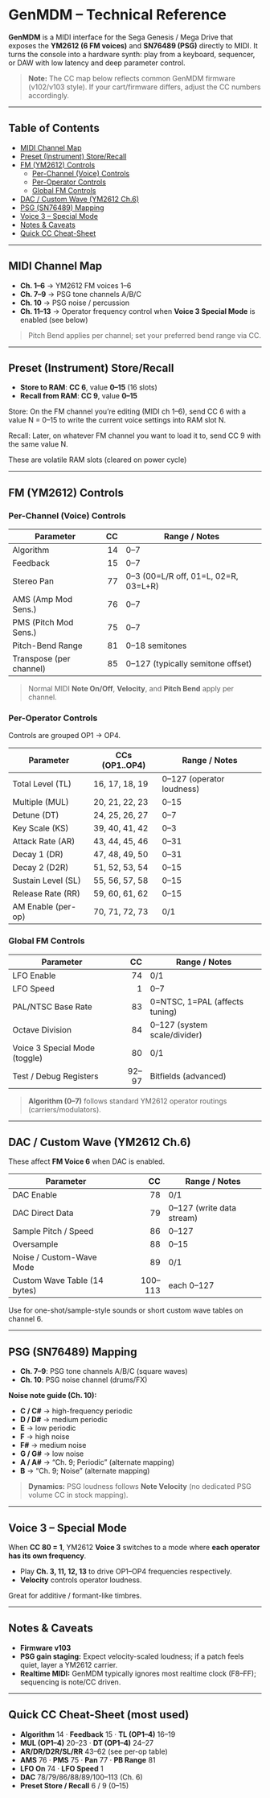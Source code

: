 # GenMDM – Technical Reference

**GenMDM** is a MIDI interface for the Sega Genesis / Mega Drive that exposes the **YM2612 (6 FM voices)** and **SN76489 (PSG)** directly to MIDI. It turns the console into a hardware synth: play from a keyboard, sequencer, or DAW with low latency and deep parameter control.

> **Note:** The CC map below reflects common GenMDM firmware (v102/v103 style). If your cart/firmware differs, adjust the CC numbers accordingly.

---

## Table of Contents
- [MIDI Channel Map](#midi-channel-map)
- [Preset (Instrument) Store/Recall](#preset-instrument-storerecall)
- [FM (YM2612) Controls](#fm-ym2612-controls)
  - [Per-Channel (Voice) Controls](#per-channel-voice-controls)
  - [Per-Operator Controls](#per-operator-controls)
  - [Global FM Controls](#global-fm-controls)
- [DAC / Custom Wave (YM2612 Ch.6)](#dac--custom-wave-ym2612-ch6)
- [PSG (SN76489) Mapping](#psg-sn76489-mapping)
- [Voice 3 – Special Mode](#voice-3--special-mode)
- [Notes & Caveats](#notes--caveats)
- [Quick CC Cheat-Sheet](#quick-cc-cheat-sheet-most-used)

---

## MIDI Channel Map
- **Ch. 1–6** → YM2612 FM voices 1–6  
- **Ch. 7–9** → PSG tone channels A/B/C  
- **Ch. 10** → PSG noise / percussion  
- **Ch. 11–13** → Operator frequency control when **Voice 3 Special Mode** is enabled (see below)

> Pitch Bend applies per channel; set your preferred bend range via CC.

---

## Preset (Instrument) Store/Recall
- **Store to RAM**: **CC 6**, value **0–15** (16 slots)  
- **Recall from RAM**: **CC 9**, value **0–15**

Store: On the FM channel you’re editing (MIDI ch 1–6), send CC 6 with a value N = 0–15 to write the current voice settings into RAM slot N.

Recall: Later, on whatever FM channel you want to load it to, send CC 9 with the same value N.

These are volatile RAM slots (cleared on power cycle)

---

## FM (YM2612) Controls

### Per-Channel (Voice) Controls
| Parameter | CC | Range / Notes |
|---|---:|---|
| Algorithm | 14 | 0–7 |
| Feedback | 15 | 0–7 |
| Stereo Pan | 77 | 0–3 (00=L/R off, 01=L, 02=R, 03=L+R) |
| AMS (Amp Mod Sens.) | 76 | 0–7 |
| PMS (Pitch Mod Sens.) | 75 | 0–7 |
| Pitch-Bend Range | 81 | 0–18 semitones |
| Transpose (per channel) | 85 | 0–127 (typically semitone offset) |

> Normal MIDI **Note On/Off**, **Velocity**, and **Pitch Bend** apply per channel.

### Per-Operator Controls
Controls are grouped OP1 → OP4.

| Parameter | CCs (OP1..OP4) | Range / Notes |
|---|---|---|
| Total Level (TL) | 16, 17, 18, 19 | 0–127 (operator loudness) |
| Multiple (MUL) | 20, 21, 22, 23 | 0–15 |
| Detune (DT) | 24, 25, 26, 27 | 0–7 |
| Key Scale (KS) | 39, 40, 41, 42 | 0–3 |
| Attack Rate (AR) | 43, 44, 45, 46 | 0–31 |
| Decay 1 (DR) | 47, 48, 49, 50 | 0–31 |
| Decay 2 (D2R) | 51, 52, 53, 54 | 0–15 |
| Sustain Level (SL) | 55, 56, 57, 58 | 0–15 |
| Release Rate (RR) | 59, 60, 61, 62 | 0–15 |
| AM Enable (per-op) | 70, 71, 72, 73 | 0/1 |

### Global FM Controls
| Parameter | CC | Range / Notes |
|---|---:|---|
| LFO Enable | 74 | 0/1 |
| LFO Speed | 1 | 0–7 |
| PAL/NTSC Base Rate | 83 | 0=NTSC, 1=PAL (affects tuning) |
| Octave Division | 84 | 0–127 (system scale/divider) |
| Voice 3 Special Mode (toggle) | 80 | 0/1 |
| Test / Debug Registers | 92–97 | Bitfields (advanced) |

> **Algorithm (0–7)** follows standard YM2612 operator routings (carriers/modulators).

---

## DAC / Custom Wave (YM2612 Ch.6)
These affect **FM Voice 6** when DAC is enabled.

| Parameter | CC | Range / Notes |
|---|---:|---|
| DAC Enable | 78 | 0/1 |
| DAC Direct Data | 79 | 0–127 (write data stream) |
| Sample Pitch / Speed | 86 | 0–127 |
| Oversample | 88 | 0–15 |
| Noise / Custom-Wave Mode | 89 | 0/1 |
| Custom Wave Table (14 bytes) | 100–113 | each 0–127 |

Use for one-shot/sample-style sounds or short custom wave tables on channel 6.

---

## PSG (SN76489) Mapping
- **Ch. 7–9**: PSG tone channels A/B/C (square waves)  
- **Ch. 10**: PSG noise channel (drums/FX)

**Noise note guide (Ch. 10):**
- **C / C#** → high-frequency periodic  
- **D / D#** → medium periodic  
- **E** → low periodic  
- **F** → high noise  
- **F#** → medium noise  
- **G / G#** → low noise  
- **A / A#** → “Ch. 9; Periodic” (alternate mapping)  
- **B** → “Ch. 9; Noise” (alternate mapping)

> **Dynamics:** PSG loudness follows **Note Velocity** (no dedicated PSG volume CC in stock mapping).

---

## Voice 3 – Special Mode
When **CC 80 = 1**, YM2612 **Voice 3** switches to a mode where **each operator has its own frequency**.
- Play **Ch. 3, 11, 12, 13** to drive OP1–OP4 frequencies respectively.  
- **Velocity** controls operator loudness.

Great for additive / formant-like timbres.

---

## Notes & Caveats
- **Firmware v103**
- **PSG gain staging:** Expect velocity-scaled loudness; if a patch feels quiet, layer a YM2612 carrier.  
- **Realtime MIDI:** GenMDM typically ignores most realtime clock (F8–FF); sequencing is note/CC driven.

---

## Quick CC Cheat-Sheet (most used)
- **Algorithm** 14 · **Feedback** 15 · **TL (OP1–4)** 16–19  
- **MUL (OP1–4)** 20–23 · **DT (OP1–4)** 24–27  
- **AR/DR/D2R/SL/RR** 43–62 (see per-op table)  
- **AMS** 76 · **PMS** 75 · **Pan** 77 · **PB Range** 81  
- **LFO On** 74 · **LFO Speed** 1  
- **DAC** 78/79/86/88/89/100–113 (Ch. 6)  
- **Preset Store / Recall** 6 / 9 (0–15)
